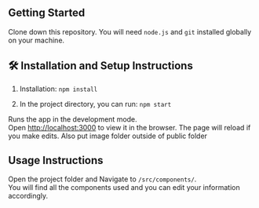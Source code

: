 ## Getting Started

Clone down this repository. You will need `node.js` and `git` installed globally on your machine.

## 🛠 Installation and Setup Instructions

1. Installation: `npm install`

2. In the project directory, you can run: `npm start`

Runs the app in the development mode.\
Open [http://localhost:3000](http://localhost:3000) to view it in the browser. 
The page will reload if you make edits. 
Also put image folder outside of public folder 

## Usage Instructions

Open the project folder and Navigate to `/src/components/`. <br/>
You will find all the components used and you can edit your information accordingly.
